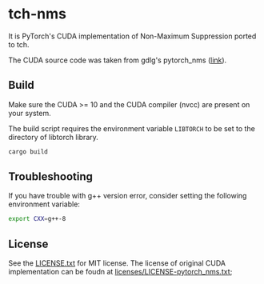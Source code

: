 # tch-nms

It is PyTorch's CUDA implementation of Non-Maximum Suppression ported to tch.

The CUDA source code was taken from gdlg's pytorch_nms ([link](https://github.com/gdlg/pytorch_nms)).

## Build

Make sure the CUDA >= 10 and the CUDA compiler (nvcc) are present on your system.

The build script requires the environment variable `LIBTORCH` to be set to the directory of libtorch library.

```sh
cargo build
```

## Troubleshooting

If you have trouble with g++ version error, consider setting the following environment variable:

```sh
export CXX=g++-8
```

## License

See the [LICENSE.txt](LICENSE.txt) for MIT license. The license of original CUDA implementation can be foudn at [licenses/LICENSE-pytorch_nms.txt](licenses/LICENSE-pytorch_nms.txt);
